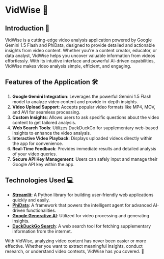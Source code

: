 

# VidWise 🎥

## Introduction 🌟
VidWise is a cutting-edge video analysis application powered by Google Gemini 1.5 Flash and PhiData, designed to provide detailed and actionable insights from video content. Whether you're a content creator, educator, or data analyst, VidWise helps you uncover valuable information from videos effortlessly. With its intuitive interface and powerful AI-driven capabilities, VidWise makes video analysis simple, efficient, and engaging.

## Features of the Application 🛠️
1. **Google Gemini Integration**: Leverages the powerful Gemini 1.5 Flash model to analyze video content and provide in-depth insights.
2. **Video Upload Support**: Accepts popular video formats like MP4, MOV, and AVI for seamless processing.
3. **Custom Insights**: Allows users to ask specific questions about the video content to get tailored analysis.
4. **Web Search Tools**: Utilizes DuckDuckGo for supplementary web-based insights to enhance the video analysis.
5. **Interactive Video Playback**: Displays uploaded videos directly within the app for convenience.
6. **Real-Time Feedback**: Provides immediate results and detailed analysis of your video queries.
7. **Secure API Key Management**: Users can safely input and manage their Google API key within the app.

## Technologies Used 💻
- **[Streamlit](https://streamlit.io/)**: A Python library for building user-friendly web applications quickly and easily.
- **[PhiData](https://www.phidata.com/)**: A framework that powers the intelligent agent for advanced AI-driven functionalities.
- **[Google Generative AI](https://cloud.google.com/)**: Utilized for video processing and generating insights.
- **[DuckDuckGo Search](https://duckduckgo.com/)**: A web search tool for fetching supplementary information from the internet.

With VidWise, analyzing video content has never been easier or more effective. Whether you want to extract meaningful insights, conduct research, or understand video contexts, VidWise has you covered. 🚀
